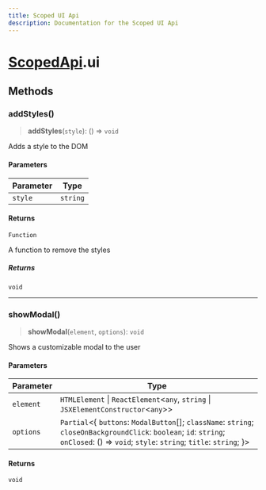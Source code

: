 ```yaml
---
title: Scoped UI Api
description: Documentation for the Scoped UI Api
---
```

# [ScopedApi](../scopedapi).ui

## Methods

### addStyles()

> **addStyles**(`style`): () => `void`

Adds a style to the DOM

#### Parameters

| Parameter | Type |
| ------ | ------ |
| `style` | `string` |

#### Returns

`Function`

A function to remove the styles

##### Returns

`void`

***

### showModal()

> **showModal**(`element`, `options`): `void`

Shows a customizable modal to the user

#### Parameters

| Parameter | Type |
| ------ | ------ |
| `element` | `HTMLElement` \| `ReactElement`\<`any`, `string` \| `JSXElementConstructor`\<`any`\>\> |
| `options` | `Partial`\<\{ `buttons`: `ModalButton`[]; `className`: `string`; `closeOnBackgroundClick`: `boolean`; `id`: `string`; `onClosed`: () => `void`; `style`: `string`; `title`: `string`; \}\> |

#### Returns

`void`
